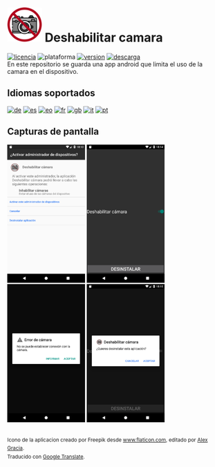 # <img alt="app-icon" src=".github/img/app-icon.png" width="80" height="80"> Deshabilitar camara
<!-- Botones -->
[![licencia](https://img.shields.io/github/license/AlexGracia/Deshabilitar-camara?label=licencia&logo=Open-Access&style=flat-square)](LICENSE.md)
![plataforma](https://img.shields.io/badge/plataforma-android-%232b995c?logo=Android&style=flat-square)
[![version](https://img.shields.io/github/tag/AlexGracia/Deshabilitar-camara?label=version&logo=Skyliner&logoColor=9cf&style=flat-square)](https://github.com/AlexGracia/Deshabilitar-camara/releases/latest)
[![descarga](https://img.shields.io/badge/descarga-Deshabilitar--camara.apk-%23cca414?logo=DocuSign&style=flat-square)](https://github.com/AlexGracia/Deshabilitar-camara/releases/latest/download/Deshabilitar-camara.apk)
<br>En este repositorio se guarda una app android que limita el uso de la camara en el dispositivo.

## Idiomas soportados
[<img title="Alemán" alt="de" src="https://github.githubassets.com/images/icons/emoji/unicode/1f1e9-1f1ea.png" width="20" height="20">](.github/readme/README-de.md) [<img title="Español" alt="es" src="https://github.githubassets.com/images/icons/emoji/unicode/1f1ea-1f1f8.png" width="20" height="20">](README.md) [<img title="Esperanto" alt="eo" src="https://upload.wikimedia.org/wikipedia/commons/7/78/Nuvola_Esperantujo_flag.svg" width="17" height="17">](.github/readme/README-eo.md) [<img title="Francés" alt="fr" src="https://github.githubassets.com/images/icons/emoji/unicode/1f1eb-1f1f7.png" width="20" height="20">](.github/readme/README-fr.md) [<img title="Inglés" alt="gb" src="https://github.githubassets.com/images/icons/emoji/unicode/1f1ec-1f1e7.png" width="20" height="20">](.github/readme/README-gb.md) [<img title="Italiano" alt="it" src="https://github.githubassets.com/images/icons/emoji/unicode/1f1ee-1f1f9.png" width="20" height="20">](.github/readme/README-it.md) [<img title="Portugués" alt="pt" src="https://github.githubassets.com/images/icons/emoji/unicode/1f1f5-1f1f9.png" width="20" height="20">](.github/readme/README-pt.md)

## Capturas de pantalla
<img title="Activar administrador" alt="screenshot1" src=".github/img/Screenshot1.png" width="180" height="320"> <img title="Deshabilitar camara" alt="screenshot2" src=".github/img/Screenshot2.png" width="180" height="320"> <img title="Camara deshabilitada" alt="screenshot3" src=".github/img/Screenshot3.png" width="180" height="320"> <img title="Desinstalar app" alt="screenshot4" src=".github/img/Screenshot4.png" width="180" height="320">

<br><sup>Icono de la aplicacion creado por Freepik desde www.flaticon.com, editado por [Alex Gracia](https://github.com/AlexGracia).
<br>Traducido con [Google Translate](https://translate.google.com/).</sup>
